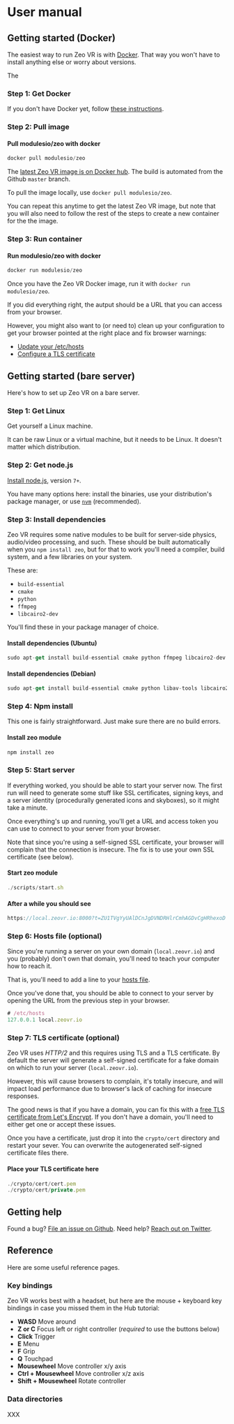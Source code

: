 # User manual

## Getting started (Docker)

The easiest way to run Zeo VR is with [Docker](https://docker.com). That way you won't have to install anything else or worry about versions.

The 

### Step 1: Get Docker

If you don't have Docker yet, follow [these instructions](https://docs.docker.com/engine/getstarted/step_one/).

### Step 2: Pull image

#### Pull modulesio/zeo with docker

```javascript
docker pull modulesio/zeo
```

The [latest Zeo VR image is on Docker hub](https://hub.docker.com/r/modulesio/zeo/). The build is automated from the Github `master` branch.

To pull the image locally, use `docker pull modulesio/zeo`.

You can repeat this anytime to get the latest Zeo VR image, but note that you will also need to follow the rest of the steps to create a new container for the the image.

### Step 3: Run container

#### Run modulesio/zeo with docker

```javascript
docker run modulesio/zeo
```

Once you have the Zeo VR Docker image, run it with `docker run modulesio/zeo`.

If you did everything right, the autput should be a URL that you can access from your browser.

However, you might also want to (or need to) clean up your configuration to get your browser pointed at the right place and fix browser warnings:

- [Update your /etc/hosts](#step-6-hosts-file-optional)
- [Configure a TLS certificate](#step-7-tls-certificate-optional)

## Getting started (bare server)

Here's how to set up Zeo VR on a bare server.

### Step 1: Get Linux

Get yourself a Linux machine.

It can be raw Linux or a virtual machine, but it needs to be Linux. It doesn't matter which distribution.

### Step 2: Get node.js

[Install node.js](https://nodejs.org/en/download/), version `7+`.

You have many options here: install the binaries, use your distribution's package manager, or use [`nvm`](https://github.com/creationix/nvm) (recommended).

### Step 3: Install dependencies

Zeo VR requires some native modules to be built for server-side physics, audio/video processing, and such. These should be built automatically when you `npm install zeo`, but for that to work you'll need a compiler, build system, and a few libraries on your system.

These are:

- `build-essential`
- `cmake`
- `python`
- `ffmpeg`
- `libcairo2-dev`

You'll find these in your package manager of choice.

#### Install dependencies (Ubuntu)

```javascript
sudo apt-get install build-essential cmake python ffmpeg libcairo2-dev
```

#### Install dependencies (Debian)

```javascript
sudo apt-get install build-essential cmake python libav-tools libcairo2-dev
```

### Step 4: Npm install

This one is fairly straightforward. Just make sure there are no build errors.

#### Install zeo module

```javascript
npm install zeo
```

### Step 5: Start server

If everything worked, you should be able to start your server now. The first run will need to generate some stuff like SSL certificates, signing keys, and a server identity (procedurally generated icons and skyboxes), so it might take a minute.

Once everything's up and running, you'll get a URL and access token you can use to connect to your server from your browser.

Note that since you're using a self-signed SSL certificate, your browser will complain that the connection is insecure. The fix is to use your own SSL certificate (see below).

#### Start zeo module

```javascript
./scripts/start.sh
```

#### After a while you should see

```javascript
https://local.zeovr.io:8000?t=ZU1TVgYyUAlDCnJgDVNDRHlrCmhAGDvCgHRhexoD
```

### Step 6: Hosts file (optional)

Since you're running a server on your own domain (`local.zeovr.io`) and you (probably) don't own that domain, you'll need to teach your computer how to reach it.

That is, you'll need to add a line to your [hosts file](https://en.wikipedia.org/wiki/Hosts_(file)).

Once you've done that, you should be able to connect to your server by opening the URL from the previous step in your browser.

```javascript
# /etc/hosts
127.0.0.1 local.zeovr.io
```

### Step 7: TLS certificate (optional)

Zeo VR uses *HTTP/2* and this requires using TLS and a TLS certificate. By default the server will generate a self-signed certificate for a fake domain on which to run your server (`local.zeovr.io`).

However, this will cause browsers to complain, it's totally insecure, and will impact load performance due to browser's lack of caching for insecure responses.

The good news is that if you have a domain, you can fix this with a [free TLS certificate from Let's Encrypt](https://certbot.eff.org/). If you don't have a domain, you'll need to either get one or accept these issues.

Once you have a certificate, just drop it into the `crypto/cert` directory and restart your sever. You can overwrite the autogenerated self-signed certificate files there.

#### Place your TLS certificate here

```javascript
./crypto/cert/cert.pem
./crypto/cert/private.pem
```

## Getting help

Found a bug? [File an issue on Github](https://github.com/modulesio/zeo/issues).
Need help? [Reach out on Twitter](https://twitter.com/modulesio).

## Reference

Here are some useful reference pages.

### Key bindings

Zeo VR works best with a headset, but here are the mouse + keyboard key bindings in case you missed them in the Hub tutorial:

- **WASD** Move around
- **Z or C** Focus left or right controller (_required_ to use the buttons below)
- **Click** Trigger
- **E** Menu
- **F** Grip
- **Q** Touchpad
- **Mousewheel** Move controller x/y axis
- **Ctrl + Mousewheel** Move controller x/z axis
- **Shift + Mousewheel** Rotate controller

### Data directories

XXX
